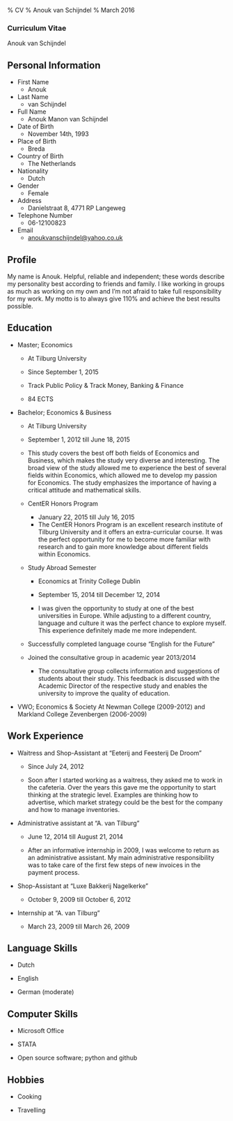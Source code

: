 ﻿% CV 
% Anouk van Schijndel
% March 2016



### Curriculum Vitae


Anouk van Schijndel



## Personal Information

* First Name
	- Anouk
* Last Name		
	- van Schijndel
* Full Name 		
	- Anouk Manon van Schijndel
* Date of Birth		
	- November 14th, 1993
* Place of Birth		
	- Breda
* Country of Birth	
	- The Netherlands
* Nationality		
	- Dutch
* Gender			
	- Female
* Address			
	- Danielstraat 8, 4771 RP Langeweg
* Telephone Number	
	- 06-12100823
* Email			
	- anoukvanschijndel@yahoo.co.uk



## Profile



My name is Anouk. Helpful, reliable and independent; these words describe my personality best
according to friends and family. I like working in groups as much as working on my own and I’m not
afraid to take full responsibility for my work. My motto is to always give 110% and achieve the best
results possible.



## Education


* Master; Economics
	
	- At Tilburg University
	
	- Since September 1, 2015
	
	- Track Public Policy
 & Track Money, Banking & Finance
	- 84 ECTS	

* Bachelor; Economics & Business
	
	- At Tilburg University
	
	- September 1, 2012
 till June 18, 2015
	- This study covers the best off both fields of Economics and Business, which makes the study very diverse and interesting. The broad view of the study allowed me to experience the best of several fields within Economics, which allowed me to develop my passion for Economics. The study emphasizes the importance of having a critical attitude and mathematical skills.
	
	* CentER Honors Program
		
		- January 22, 2015
 till July 16, 2015		
		- The CentER Honors Program is an excellent research institute of Tilburg University and it offers an extra-curricular course. It was the perfect opportunity for me to become more familiar with research and to gain more knowledge about different fields within Economics.
	
	* Study Abroad Semester
		
		- Economics at Trinity College Dublin
		
		- September 15, 2014 till December 12, 2014
		
		- I was given the opportunity to study at one of the best universities in Europe. While adjusting to a different country, language and culture it was the perfect chance to explore myself. This experience definitely made me more independent.
	
	* Successfully completed language course “English for the Future”
	
	* Joined the consultative group in academic year 2013/2014
		
		- The consultative group collects information and suggestions of students about their study. This feedback is discussed with the Academic Director of the respective study and enables the university to improve the quality of education.

* VWO; Economics & Society
At Newman College (2009-2012) and Markland College Zevenbergen (2006-2009)



## Work Experience


* Waitress and Shop-Assistant at “Eeterij and Feesterij De Droom”
	
	- Since July 24, 2012
	
	- Soon after I started working as a waitress, they asked me to work in the cafeteria. Over the years this gave me the opportunity to start thinking at the strategic level. Examples are thinking how to advertise, which market strategy could be the best for the company and how to manage inventories.

* Administrative assistant at “A. van Tilburg”
	
	- June 12, 2014 till August 21, 2014
	
	- After an informative internship in 2009, I was welcome to return as an administrative assistant. My main administrative responsibility was to take care of the first few steps of new invoices in the payment process.

* Shop-Assistant at “Luxe Bakkerij Nagelkerke”
	
	- October 9, 2009 till October 6, 2012

* Internship at “A. van Tilburg”

	- March 23, 2009 till March 26, 2009



## Language Skills

* Dutch

* English

* German (moderate)



## Computer Skills

* Microsoft Office

* STATA

* Open source software; python and github



## Hobbies

* Cooking

* Travelling 